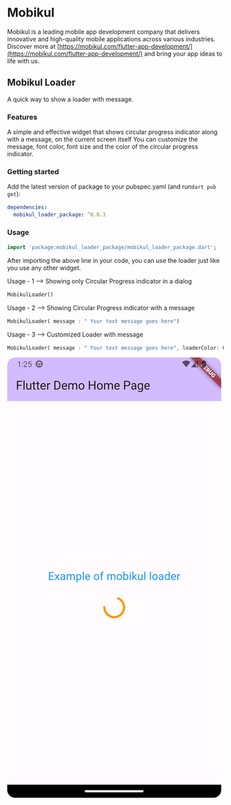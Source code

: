 # Mobikul 
Mobikul is a leading mobile app development company that delivers innovative and high-quality mobile applications across various industries. Discover more at [https://mobikul.com/flutter-app-development/](https://mobikul.com/flutter-app-development/) and bring your app ideas to life with us.



## Mobikul Loader
A quick way to show a loader with message.

### Features
A simple and effective widget that shows circular progress indicator along with a message, on the current screen itself
You can customize the message, font color, font size and the color of the circular progress indicator. 

### Getting started

Add the latest version of package to your pubspec.yaml (and run`dart pub get`):
```yaml
dependencies:
  mobikul_loader_package: ^0.0.3
```

### Usage

```dart
import 'package:mobikul_loader_package/mobikul_loader_package.dart';
```

After importing the above line in your code, you can use the loader just like you use any other widget.

Usage - 1 --> Showing only Circular Progress indicator in a dialog
```dart
MobikulLoader()
```

Usage - 2 --> Showing Circular Progress indicator with a message

```dart
MobikulLoader( message : " Your text message goes here")
```
Usage - 3 --> Customized Loader with message 

```dart
MobikulLoader( message : " Your text message goes here", loaderColor: Colors.green , fontColor: Colors.black, fontSize: 24)
```

![Loader_pic](loader_pic.png)